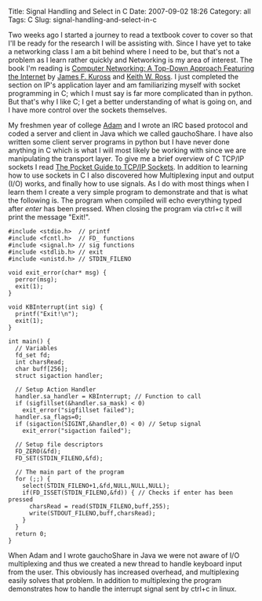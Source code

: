 Title: Signal Handling and Select in C
Date: 2007-09-02 18:26
Category: all
Tags: C
Slug: signal-handling-and-select-in-c

Two weeks ago I started a journey to read a textbook cover to cover so that
I'll be ready for the research I will be assisting with. Since I have yet to
take a networking class I am a bit behind where I need to be, but that's not a
problem as I learn rather quickly and Networking is my area of interest. The
book I'm reading is [Computer Networking: A Top-Down Approach Featuring the
Internet][] by [James F. Kuross][] and [Keith W. Ross][]. I just completed the
section on IP's application layer and am familiarizing myself with socket
programming in C; which I must say is far more complicated than in python. But
that's why I like C; I get a better understanding of what is going on, and I
have more control over the sockets themselves.

My freshmen year of college [Adam][] and I wrote an IRC based protocol and
coded a server and client in Java which we called gauchoShare. I have also
written some client server programs in python but I have never done anything in
C which is what I will most likely be working with since we are manipulating
the transport layer. To give me a brief overview of C TCP/IP sockets I read
[The Pocket Guide to TCP/IP Sockets][]. In addition to learning how to use
sockets in C I also discovered how Multiplexing input and output (I/O) works,
and finally how to use signals. As I do with most things when I learn them I
create a very simple program to demonstrate and that is what the following is.
The program when compiled will echo everything typed after *enter* has been
pressed. When closing the program via ctrl+c it will print the message "Exit!".

    #include <stdio.h>  // printf
    #include <fcntl.h>  // FD_ functions
    #include <signal.h> // sig functions
    #include <stdlib.h> // exit
    #include <unistd.h> // STDIN_FILENO

    void exit_error(char* msg) {
      perror(msg);
      exit(1);
    }

    void KBInterrupt(int sig) {
      printf("Exit!\n");
      exit(1);
    }

    int main() {
      // Variables
      fd_set fd;
      int charsRead;
      char buff[256];
      struct sigaction handler;

      // Setup Action Handler
      handler.sa_handler = KBInterrupt; // Function to call
      if (sigfillset(&handler.sa_mask) < 0)
        exit_error("sigfillset failed");
      handler.sa_flags=0;
      if (sigaction(SIGINT,&handler,0) < 0) // Setup signal
        exit_error("sigaction failed");

      // Setup file descriptors
      FD_ZERO(&fd);
      FD_SET(STDIN_FILENO,&fd);

      // The main part of the program
      for (;;) {
        select(STDIN_FILENO+1,&fd,NULL,NULL,NULL);
        if(FD_ISSET(STDIN_FILENO,&fd)) { // Checks if enter has been pressed
          charsRead = read(STDIN_FILENO,buff,255);
          write(STDOUT_FILENO,buff,charsRead);
        }
      }
      return 0;
    }

When Adam and I wrote gauchoShare in Java we were not aware of I/O multiplexing
and thus we created a new thread to handle keyboard input from the user. This
obviously has increased overhead, and multiplexing easily solves that problem.
In addition to multiplexing the program demonstrates how to handle the
interrupt signal sent by ctrl+c in linux.

  [Computer Networking: A Top-Down Approach Featuring the Internet]: http://www.amazon.com/Computer-Networking-Top-Down-Approach-Featuring/dp/0321227352/ref=sr_11_1/102-4260619-0027306?ie=UTF8&qid=1188781467&sr=11-1
  [James F. Kuross]: http://www-net.cs.umass.edu/personnel/kurose.html
  [Keith W. Ross]: http://cis.poly.edu/~ross/
  [Adam]: http://www.adamdoupe.com
  [The Pocket Guide to TCP/IP Sockets]: http://www.amazon.com/Pocket-Sockets-Version-Kaufmann-Practical/dp/1558606866/ref=sr_11_1/102-4260619-0027306?ie=UTF8&qid=1188781976&sr=11-1
